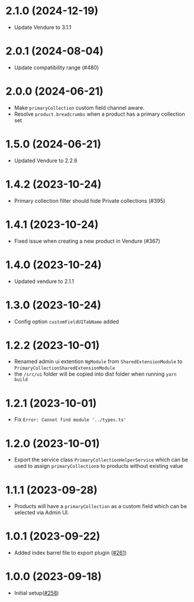 # 2.1.0 (2024-12-19)

- Update Vendure to 3.1.1

# 2.0.1 (2024-08-04)

- Update compatibility range (#480)

# 2.0.0 (2024-06-21)

- Make `primaryCollection` custom field channel aware.
- Resolve `product.breadcrumbs` when a product has a primary collection set

# 1.5.0 (2024-06-21)

- Updated Vendure to 2.2.6

# 1.4.2 (2023-10-24)

- Primary collection filter should hide Private collections (#395)

# 1.4.1 (2023-10-24)

- Fixed issue when creating a new product in Vendure (#367)

# 1.4.0 (2023-10-24)

- Updated vendure to 2.1.1

# 1.3.0 (2023-10-24)

- Config option `customFieldUITabName` added

# 1.2.2 (2023-10-01)

- Renamed admin ui extention `NgModule` from `SharedExtensionModule` to `PrimaryCollectionSharedExtensionModule`
- the `/src/ui` folder will be copied into dist folder when running `yarn build`

# 1.2.1 (2023-10-01)

- Fix `Error: Cannot find module '../types.ts'`

# 1.2.0 (2023-10-01)

- Export the service class `PrimaryCollectionHelperService` which can be used to assign `primaryCollection`s to products without existing value

# 1.1.1 (2023-09-28)

- Products will have a `primaryCollection` as a custom field which can be selected via Admin UI.

# 1.0.1 (2023-09-22)

- Added index barrel file to export plugin ([#261](https://github.com/Pinelab-studio/pinelab-vendure-plugins/pull/261))

# 1.0.0 (2023-09-18)

- Initial setup([#258](https://github.com/Pinelab-studio/pinelab-vendure-plugins/pull/258))
